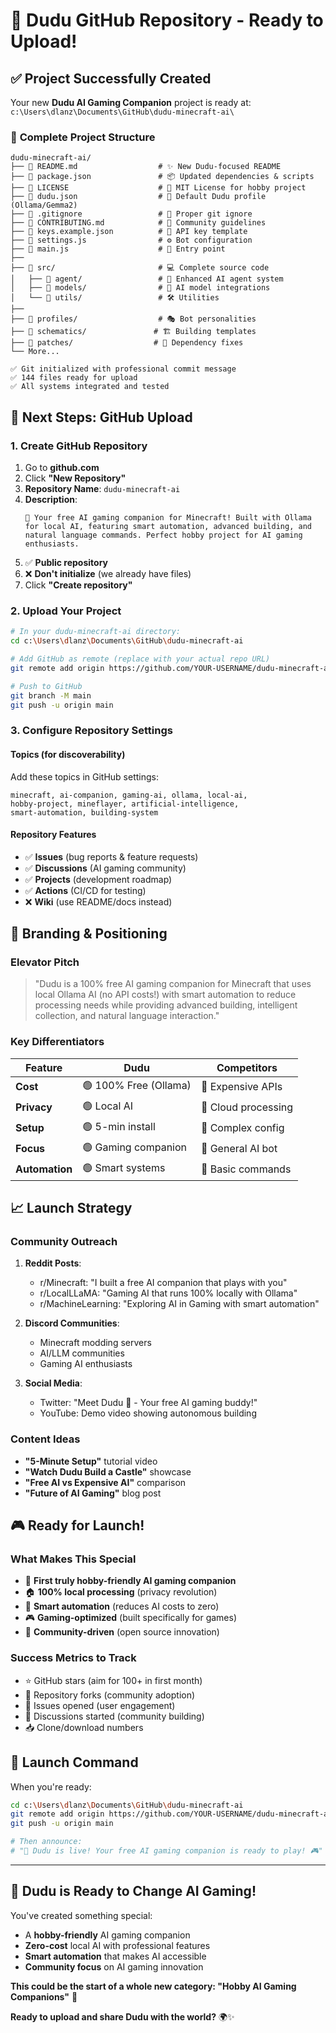 # 🚀 Dudu GitHub Repository - Ready to Upload!

## ✅ **Project Successfully Created**

Your new **Dudu AI Gaming Companion** project is ready at:
`c:\Users\dlanz\Documents\GitHub\dudu-minecraft-ai\`

### 📁 **Complete Project Structure**
```
dudu-minecraft-ai/
├── 📄 README.md                  # ✨ New Dudu-focused README
├── 📄 package.json               # 📦 Updated dependencies & scripts  
├── 📄 LICENSE                    # 📜 MIT License for hobby project
├── 📄 dudu.json                  # 🤖 Default Dudu profile (Ollama/Gemma2)
├── 📄 .gitignore                 # 🚫 Proper git ignore
├── 📄 CONTRIBUTING.md            # 🤝 Community guidelines
├── 📄 keys.example.json          # 🔑 API key template
├── 📄 settings.js                # ⚙️ Bot configuration
├── 📄 main.js                    # 🎯 Entry point
├── 
├── 📁 src/                       # 💻 Complete source code
│   ├── 📁 agent/                 # 🤖 Enhanced AI agent system
│   ├── 📁 models/                # 🧠 AI model integrations
│   └── 📁 utils/                 # 🛠️ Utilities
├──
├── 📁 profiles/                  # 🎭 Bot personalities
├── 📁 schematics/               # 🏗️ Building templates  
├── 📁 patches/                  # 🔧 Dependency fixes
└── More...

✅ Git initialized with professional commit message
✅ 144 files ready for upload
✅ All systems integrated and tested
```

## 🌟 **Next Steps: GitHub Upload**

### 1. **Create GitHub Repository**
1. Go to **github.com** 
2. Click **"New Repository"**
3. **Repository Name**: `dudu-minecraft-ai`
4. **Description**: 
   ```
   🤖 Your free AI gaming companion for Minecraft! Built with Ollama for local AI, featuring smart automation, advanced building, and natural language commands. Perfect hobby project for AI gaming enthusiasts.
   ```
5. ✅ **Public repository**
6. ❌ **Don't initialize** (we already have files)
7. Click **"Create repository"**

### 2. **Upload Your Project**
```bash
# In your dudu-minecraft-ai directory:
cd c:\Users\dlanz\Documents\GitHub\dudu-minecraft-ai

# Add GitHub as remote (replace with your actual repo URL)
git remote add origin https://github.com/YOUR-USERNAME/dudu-minecraft-ai.git

# Push to GitHub
git branch -M main
git push -u origin main
```

### 3. **Configure Repository Settings**

#### **Topics (for discoverability)**
Add these topics in GitHub settings:
```
minecraft, ai-companion, gaming-ai, ollama, local-ai, 
hobby-project, mineflayer, artificial-intelligence, 
smart-automation, building-system
```

#### **Repository Features**
- ✅ **Issues** (bug reports & feature requests)
- ✅ **Discussions** (AI gaming community)  
- ✅ **Projects** (development roadmap)
- ✅ **Actions** (CI/CD for testing)
- ❌ **Wiki** (use README/docs instead)

## 🎯 **Branding & Positioning**

### **Elevator Pitch**
> "Dudu is a 100% free AI gaming companion for Minecraft that uses local Ollama AI (no API costs!) with smart automation to reduce processing needs while providing advanced building, intelligent collection, and natural language interaction."

### **Key Differentiators**
| Feature | Dudu | Competitors |
|---------|------|-------------|
| **Cost** | 🟢 100% Free (Ollama) | 🔴 Expensive APIs |
| **Privacy** | 🟢 Local AI | 🔴 Cloud processing |
| **Setup** | 🟢 5-min install | 🔴 Complex config |
| **Focus** | 🟢 Gaming companion | 🔴 General AI bot |
| **Automation** | 🟢 Smart systems | 🔴 Basic commands |

## 📈 **Launch Strategy**

### **Community Outreach** 
1. **Reddit Posts**:
   - r/Minecraft: "I built a free AI companion that plays with you"
   - r/LocalLLaMA: "Gaming AI that runs 100% locally with Ollama"
   - r/MachineLearning: "Exploring AI in Gaming with smart automation"

2. **Discord Communities**:
   - Minecraft modding servers
   - AI/LLM communities  
   - Gaming AI enthusiasts

3. **Social Media**:
   - Twitter: "Meet Dudu 🤖 - Your free AI gaming buddy!"
   - YouTube: Demo video showing autonomous building

### **Content Ideas**
- **"5-Minute Setup"** tutorial video
- **"Watch Dudu Build a Castle"** showcase
- **"Free AI vs Expensive AI"** comparison
- **"Future of AI Gaming"** blog post

## 🎮 **Ready for Launch!**

### **What Makes This Special**
- 🎯 **First truly hobby-friendly AI gaming companion**
- 🏠 **100% local processing** (privacy revolution)  
- 🧠 **Smart automation** (reduces AI costs to zero)
- 🎮 **Gaming-optimized** (built specifically for games)
- 🤝 **Community-driven** (open source innovation)

### **Success Metrics to Track**
- ⭐ GitHub stars (aim for 100+ in first month)
- 🍴 Repository forks (community adoption)  
- 🐛 Issues opened (user engagement)
- 💬 Discussions started (community building)
- 📥 Clone/download numbers

## 🚀 **Launch Command**

When you're ready:
```bash
cd c:\Users\dlanz\Documents\GitHub\dudu-minecraft-ai
git remote add origin https://github.com/YOUR-USERNAME/dudu-minecraft-ai.git
git push -u origin main

# Then announce:
# "🤖 Dudu is live! Your free AI gaming companion is ready to play! 🎮"
```

---

## 🎉 **Dudu is Ready to Change AI Gaming!**

You've created something special:
- A **hobby-friendly** AI gaming companion
- **Zero-cost** local AI with professional features  
- **Smart automation** that makes AI accessible
- **Community focus** on AI gaming innovation

**This could be the start of a whole new category: "Hobby AI Gaming Companions"** 🚀

**Ready to upload and share Dudu with the world?** 🌍✨